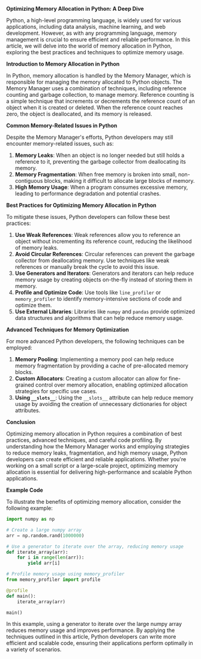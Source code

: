 **Optimizing Memory Allocation in Python: A Deep Dive**

Python, a high-level programming language, is widely used for various applications, including data analysis, machine learning, and web development. However, as with any programming language, memory management is crucial to ensure efficient and reliable performance. In this article, we will delve into the world of memory allocation in Python, exploring the best practices and techniques to optimize memory usage.

**Introduction to Memory Allocation in Python**

In Python, memory allocation is handled by the Memory Manager, which is responsible for managing the memory allocated to Python objects. The Memory Manager uses a combination of techniques, including reference counting and garbage collection, to manage memory. Reference counting is a simple technique that increments or decrements the reference count of an object when it is created or deleted. When the reference count reaches zero, the object is deallocated, and its memory is released.

**Common Memory-Related Issues in Python**

Despite the Memory Manager's efforts, Python developers may still encounter memory-related issues, such as:

1. **Memory Leaks**: When an object is no longer needed but still holds a reference to it, preventing the garbage collector from deallocating its memory.
2. **Memory Fragmentation**: When free memory is broken into small, non-contiguous blocks, making it difficult to allocate large blocks of memory.
3. **High Memory Usage**: When a program consumes excessive memory, leading to performance degradation and potential crashes.

**Best Practices for Optimizing Memory Allocation in Python**

To mitigate these issues, Python developers can follow these best practices:

1. **Use Weak References**: Weak references allow you to reference an object without incrementing its reference count, reducing the likelihood of memory leaks.
2. **Avoid Circular References**: Circular references can prevent the garbage collector from deallocating memory. Use techniques like weak references or manually break the cycle to avoid this issue.
3. **Use Generators and Iterators**: Generators and iterators can help reduce memory usage by creating objects on-the-fly instead of storing them in memory.
4. **Profile and Optimize Code**: Use tools like `line_profiler` or `memory_profiler` to identify memory-intensive sections of code and optimize them.
5. **Use External Libraries**: Libraries like `numpy` and `pandas` provide optimized data structures and algorithms that can help reduce memory usage.

**Advanced Techniques for Memory Optimization**

For more advanced Python developers, the following techniques can be employed:

1. **Memory Pooling**: Implementing a memory pool can help reduce memory fragmentation by providing a cache of pre-allocated memory blocks.
2. **Custom Allocators**: Creating a custom allocator can allow for fine-grained control over memory allocation, enabling optimized allocation strategies for specific use cases.
3. **Using `__slots__`**: Using the `__slots__` attribute can help reduce memory usage by avoiding the creation of unnecessary dictionaries for object attributes.

**Conclusion**

Optimizing memory allocation in Python requires a combination of best practices, advanced techniques, and careful code profiling. By understanding how the Memory Manager works and employing strategies to reduce memory leaks, fragmentation, and high memory usage, Python developers can create efficient and reliable applications. Whether you're working on a small script or a large-scale project, optimizing memory allocation is essential for delivering high-performance and scalable Python applications.

**Example Code**

To illustrate the benefits of optimizing memory allocation, consider the following example:
```python
import numpy as np

# Create a large numpy array
arr = np.random.rand(1000000)

# Use a generator to iterate over the array, reducing memory usage
def iterate_array(arr):
    for i in range(len(arr)):
        yield arr[i]

# Profile memory usage using memory_profiler
from memory_profiler import profile

@profile
def main():
    iterate_array(arr)

main()
```
In this example, using a generator to iterate over the large numpy array reduces memory usage and improves performance. By applying the techniques outlined in this article, Python developers can write more efficient and scalable code, ensuring their applications perform optimally in a variety of scenarios.